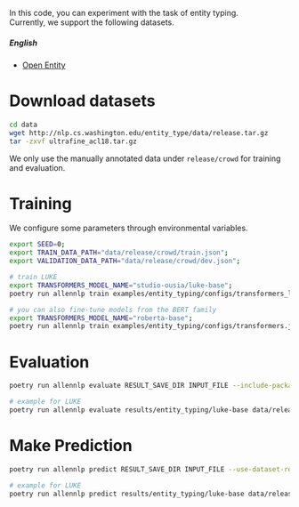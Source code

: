 In this code, you can experiment with the task of entity typing.  
Currently, we support the following datasets.


#####  English 
* [Open Entity](https://www.aclweb.org/anthology/P18-1009/)

# Download datasets
```bash
cd data
wget http://nlp.cs.washington.edu/entity_type/data/release.tar.gz
tar -zxvf ultrafine_acl18.tar.gz
```

We only use the manually annotated data under `release/crowd` for training and evaluation.

# Training
We configure some parameters through environmental variables.
```bash
export SEED=0;
export TRAIN_DATA_PATH="data/release/crowd/train.json";
export VALIDATION_DATA_PATH="data/release/crowd/dev.json";

# train LUKE
export TRANSFORMERS_MODEL_NAME="studio-ousia/luke-base";
poetry run allennlp train examples/entity_typing/configs/transformers_luke.jsonnet -s results/entity_typing/luke-base --include-package examples -o '{"trainer": {"cuda_device": 0}}'

# you can also fine-tune models from the BERT family
export TRANSFORMERS_MODEL_NAME="roberta-base";
poetry run allennlp train examples/entity_typing/configs/transformers.jsonnet  -s results/entity_typing/roberta-base --include-package examples
```

# Evaluation
```bash
poetry run allennlp evaluate RESULT_SAVE_DIR INPUT_FILE --include-package examples --output-file OUTPUT_FILE 

# example for LUKE
poetry run allennlp evaluate results/entity_typing/luke-base data/release/crowd/test.json --include-package examples --output-file results/entity_typing/luke-base/metrics_test.json --cuda 0
```

# Make Prediction
```bash
poetry run allennlp predict RESULT_SAVE_DIR INPUT_FILE --use-dataset-reader --include-package examples --cuda-device CUDA_DEVICE --output-file OUTPUT_FILE

# example for LUKE
poetry run allennlp predict results/entity_typing/luke-base data/release/crowd/dev.json --use-dataset-reader --include-package examples --cuda-device 0 --output-file results/entity_typing/luke-base/prediction.json
```

